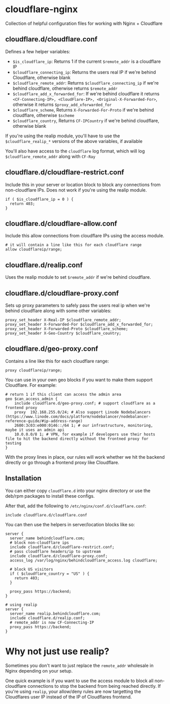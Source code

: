 # cloudflare-nginx

Collection of helpful configuration files for working with Nginx + Cloudflare

## cloudflare.d/cloudflare.conf

Defines a few helper variables:

- `$is_cloudflare_ip`: Returns 1 if the current `$remote_addr` is a cloudflare IP
- `$cloudflare_connecting_ip`: Returns the users real IP if we're behind Cloudflare, otherwise blank
- `$cloudflare_remote_addr`: Returns `$cloudflare_connecting_ip` if we're behind cloudflare, otherwise returns `$remote_addr`
- `$cloudflare_add_x_forwarded_for`: If we're behind cloudflare it returns `<CF-Connecting-IP>, <CloudFlare-IP>, <Original-X-Forwarded-For>`, otherwise it returns `$proxy_add_xforwarded_for`
- `$cloudflare_scheme`, Returns `X-Forwarded-For-Proto` if we're behind cloudflare, otherwise `$scheme`
- `$cloudflare_country`, Returns `CF-IPCountry` if we're behind cloudflare, otherwise blank

If you're using the realip module, you'll have to use the `$cloudflare_realip_*` versions of the above variables, if available

You'll also have access to the `cloudflare` log format, which will log `$cloudflare_remote_addr` along with `CF-Ray` 

## cloudflare.d/cloudflare-restrict.conf

Include this in your server or location block to block any connections from non-cloudflare IPs. Does not work if you're using the realip module. 

```
if ( $is_cloudflare_ip = 0 ) {
  return 403;
}
```

## cloudflare.d/cloudflare-allow.conf

Include this allow connections from cloudflare IPs using the access module. 

```
# it will contain a line like this for each cloudflare range
allow cloudflareip/range;
```

## cloudflare.d/realip.conf

Uses the realip module to set `$remote_addr` if we're behind cloudflare.

## cloudflare.d/cloudflare-proxy.conf

Sets up proxy parameters to safely pass the users real ip when we're behind cloudflare along with some other variables:

```
proxy_set_header X-Real-IP $cloudflare_remote_addr;
proxy_set_header X-Forwarded-For $cloudflare_add_x_forwarded_for;
proxy_set_header X-Forwarded-Proto $cloudflare_scheme;
proxy_set_header X-Geo-Country $cloudflare_country;
```

## cloudflare.d/geo-proxy.conf

Contains a line like this for each cloudflare range:
```
proxy cloudflareip/range;
```

You can use in your own geo blocks if you want to make them support Cloudflare. For example:

```
# return 1 if this client can access the admin area
geo $can_access_admin {
    include cloudflare.d/geo-proxy.conf; # support cloudflare as a frontend proxy
    proxy  192.168.255.0/24; # Also support Linode Nodebalancers (https://www.linode.com/docs/platform/nodebalancer/nodebalancer-reference-guide/#ip-address-range)
    2600:3c03:e000:0146::/64 1; # our infrastructure, monitoring, maybe it uses an admin api
  	10.0.0.0/8 1; # VPN, for example if developers use their hosts file to hit the backend directly without the frontned proxy for testing
}
```

With the proxy lines in place, our rules will work whether we hit the backend directly or go through a frontend proxy like Cloudflare.

## Installation

You can either copy `cloudflare.d` into your nginx directory or use the deb/rpm packages to install these configs.

After that, add the following to `/etc/nginx/conf.d/cloudflare.conf`:

```
include cloudflare.d/cloudflare.conf
```

You can then use the helpers in server/location blocks like so:

```
server {
  server_name behindcloudflare.com;
  # block non-cloudflare ips
  include cloudflare.d/cloudflare-restrict.conf;
  # pass cloudflare headers/ip to upstream
  include cloudflare.d/cloudflare-proxy.conf;
  access_log /var/log/nginx/behindcloudflare_access.log cloudflare;

  # block US visitors
  if ( $cloudflare_country = "US" ) {
    return 403;
  }

  proxy_pass https://backend;
}

# using realip
server {
  server_name realip.behindcloudflare.com;
  include cloudflare.d/realip.conf;
  # remote_addr is now CF-Connecting-IP
  proxy_pass https://backend;
}
```

# Why not just use realip?

Sometimes you don't want to just replace the `remote_addr` wholesale in Nginx depending on your setup.

One quick example is if you want to use the access module to block all non-cloudflare connections to stop the backend from being reached directly. If you're using `realip`, your allow/deny rules are now targetting the Cloudflares user IP instead of the IP of Cloudflares frontend. 
